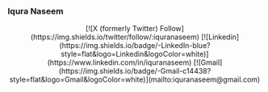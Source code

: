 ### Iqura Naseem
<!-- Social icons section -->
<p align="center">
[![X (formerly Twitter) Follow](https://img.shields.io/twitter/follow/:iquranaseem)
[![Linkedin](https://img.shields.io/badge/-LinkedIn-blue?style=flat&logo=Linkedin&logoColor=white)](https://www.linkedin.com/in/iquranaseem)
[![Gmail](https://img.shields.io/badge/-Gmail-c14438?style=flat&logo=Gmail&logoColor=white)](mailto:iquranaseem@gmail.com)
